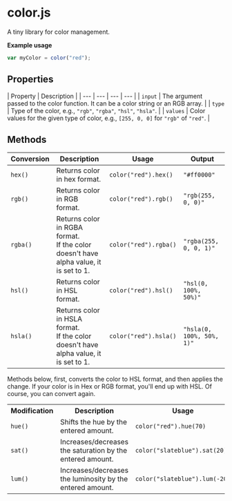 # color.js

A tiny library for color management.

**Example usage**

```javascript
var myColor = color("red");
```

## Properties

| Property | Description |
| --- | --- | --- | --- |
| `input` | The argument passed to the color function. It can be a color string or an RGB array. |
| `type` | Type of the color, e.g., `"rgb"`, `"rgba"`, `"hsl"`, `"hsla"`. |
| `values` | Color values for the given type of color, e.g., `[255, 0, 0]` for `"rgb"` of `"red"`. |



## Methods

| Conversion | Description | Usage | Output |
| --- | --- | --- | --- |
| `hex()` | Returns color in hex format. | `color("red").hex()` | `"#ff0000"` |
| `rgb()` | Returns color in RGB format. | `color("red").rgb()` | `"rgb(255, 0, 0)"` |
| `rgba()` | Returns color in RGBA format. <br> If the color doesn't have alpha value, it is set to 1. | `color("red").rgba()` | `"rgba(255, 0, 0, 1)"` |
| `hsl()` | Returns color in HSL format. | `color("red").hsl()` | `"hsl(0, 100%, 50%)"` |
| `hsla()` | Returns color in HSLA format. <br> If the color doesn't have alpha value, it is set to 1. | `color("red").hsla()` | `"hsla(0, 100%, 50%, 1)"` |

Methods below, first, converts the color to HSL format, and then applies the change. If your color is in Hex or RGB format, you'll end up with HSL. Of course, you can convert again.

<table>
	<tr>
		<th>Modification</th>
		<th>Description</th>
		<th>Usage</th>
	</tr>
	<tr>
		<td><code>hue()</code></td>
		<td>Shifts the hue by the entered amount.</td>
		<td><code>color("red").hue(70)</code></td>
	</tr>
	<tr>
		<td><code>sat()</code></td>
		<td>Increases/decreases the saturation by the entered amount.</td>
		<td><code>color("slateblue").sat(20)</code></td>
	</tr>
	<tr>
		<td><code>lum()</code></td>
		<td>Increases/decreases the luminosity by the entered amount.</td>
		<td><code>color("slateblue").lum(-20)</code></td>
	</tr>
</table>



